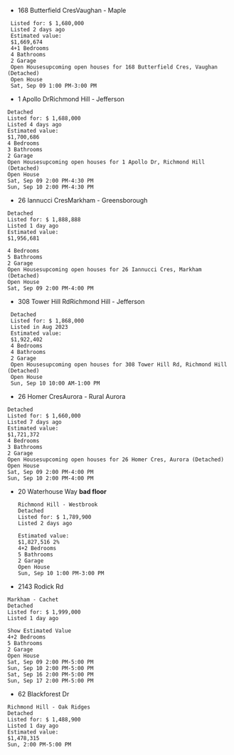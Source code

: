 - 168 Butterfield CresVaughan - Maple
 ```
  Listed for: $ 1,680,000
  Listed 2 days ago
  Estimated value:
  $1,669,674 
  4+1 Bedrooms
  4 Bathrooms
  2 Garage
  Open Housesupcoming open houses for 168 Butterfield Cres, Vaughan (Detached)
  Open House
  Sat, Sep 09 1:00 PM-3:00 PM
  ```

- 1 Apollo DrRichmond Hill - Jefferson
 ```
 Detached
 Listed for: $ 1,688,000
 Listed 4 days ago
 Estimated value:
 $1,700,686 
 4 Bedrooms
 3 Bathrooms
 2 Garage
 Open Housesupcoming open houses for 1 Apollo Dr, Richmond Hill (Detached)
 Open House
 Sat, Sep 09 2:00 PM-4:30 PM
 Sun, Sep 10 2:00 PM-4:30 PM
 ```

- 26 Iannucci CresMarkham - Greensborough

 ```
 Detached
 Listed for: $ 1,888,888
 Listed 1 day ago
 Estimated value:
 $1,956,681 
 
 4 Bedrooms
 5 Bathrooms
 2 Garage
 Open Housesupcoming open houses for 26 Iannucci Cres, Markham (Detached)
 Open House
 Sat, Sep 09 2:00 PM-4:00 PM
 ```

- 308 Tower Hill RdRichmond Hill - Jefferson
```
 Detached
 Listed for: $ 1,868,000
 Listed in Aug 2023
 Estimated value:
 $1,922,402 
 4 Bedrooms
 4 Bathrooms
 2 Garage
 Open Housesupcoming open houses for 308 Tower Hill Rd, Richmond Hill (Detached)
 Open House
 Sun, Sep 10 10:00 AM-1:00 PM
 ```
- 26 Homer CresAurora - Rural Aurora
 ```
 Detached
 Listed for: $ 1,660,000
 Listed 7 days ago
 Estimated value:
 $1,721,372 
 4 Bedrooms
 3 Bathrooms
 2 Garage
 Open Housesupcoming open houses for 26 Homer Cres, Aurora (Detached)
 Open House
 Sat, Sep 09 2:00 PM-4:00 PM
 Sun, Sep 10 2:00 PM-4:00 PM
 ```
- 20 Waterhouse Way  **bad floor**
  ```
  Richmond Hill - Westbrook
  Detached
  Listed for: $ 1,789,900
  Listed 2 days ago
  
  Estimated value:
  $1,827,516 2% 
  4+2 Bedrooms
  5 Bathrooms
  2 Garage
  Open House
  Sun, Sep 10 1:00 PM-3:00 PM
  ```
 - 2143 Rodick Rd
  ```
  Markham - Cachet
  Detached
  Listed for: $ 1,999,000
  Listed 1 day ago
  
  Show Estimated Value
  4+2 Bedrooms
  5 Bathrooms
  2 Garage
  Open House
  Sat, Sep 09 2:00 PM-5:00 PM
  Sun, Sep 10 2:00 PM-5:00 PM
  Sat, Sep 16 2:00 PM-5:00 PM
  Sun, Sep 17 2:00 PM-5:00 PM
  ```

-  62 Blackforest Dr
  ```
  Richmond Hill - Oak Ridges
  Detached
  Listed for: $ 1,488,900
  Listed 1 day ago
  Estimated value:
  $1,478,315
  Sun, 2:00 PM-5:00 PM
 ```

